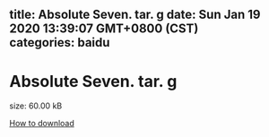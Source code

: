 
title: Absolute Seven. tar. g
date: Sun Jan 19 2020 13:39:07 GMT+0800 (CST)    
categories: baidu
---

# Absolute Seven. tar. g
size: 60.00 kB
 
 

[How to download](https://bpcam.bemobtrk.com/go/2ceec3aa-1ca2-46d6-b9ff-aaa5c184517c?jno=3455)